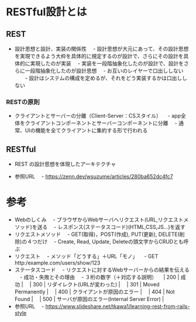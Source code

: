 # RESTful設計とは
## REST
- 設計思想と設計、実装の関係性
　- 設計思想が大元にあって、その設計思想を実現できるよう大枠を具体的に規定するのが設計で、さらにその設計を具体的に実現したのが実装
　- 実装を一段階抽象化したのが設計で、設計をさらに一段階抽象化したのが設計思想
　- お互いのレイヤーで口出ししない
　　- 設計はシステムの構成を定めるが、それをどう実装するかは口出ししない
### RESTの原則
- クライアントとサーバーの分離（Client-Server：CSスタイル）
　- app全体をクライアントコンポーネントとサーバーコンポーネントに分離
　- 通常、UIの機能を全てクライアントに集約する形で行われる
　


## RESTful
- REST の設計思想を体現したアーキテクチャ



- 参照URL
　- https://zenn.dev/wsuzume/articles/280ba652dc4fc7










# 参考
- Webのしくみ
　- ブラウザからWebサーバへリクエスト(URL,リクエストメソッド)を送る
　- レスポンス(ステータスコード)(HTML,CSS,JS...)を返す
- リクエストメソッド
　- GET(取得)，POST(作成), PUT(更新), DELETE(削除)の４つだけ
　- Create, Read, Update, Deleteの頭文字からCRUDとも呼ぶ
- リクエスト
　- メソッド「どうする」＋URL「モノ」
　- GET http:/example.com/users/show/123
- ステータスコード
　- リクエストに対するWebサーバーからの結果を伝える
　- 成功・失敗とその理由
　- ３桁の数字（＋対応する説明）
　| 200 | 成功 |
　| 300 | リダイレクト(URLが変わった) |
　| 301 | Moved Permanently |
　| 400 | クライアントが原因のエラー |
　| 404 | Not Found |
　| 500 | サーバが原因のエラー(Internal Server Error) |
- 参照URL
　- https://www.slideshare.net/tkawa1/learning-rest-from-rails-style


